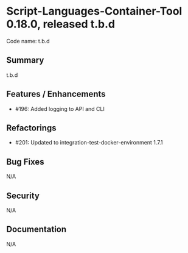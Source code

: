 # Script-Languages-Container-Tool 0.18.0, released t.b.d

Code name: t.b.d

## Summary 

t.b.d

## Features / Enhancements

 - #196: Added logging to API and CLI

## Refactorings

 - #201: Updated to integration-test-docker-environment 1.7.1

## Bug Fixes

N/A

## Security

N/A

## Documentation

N/A
